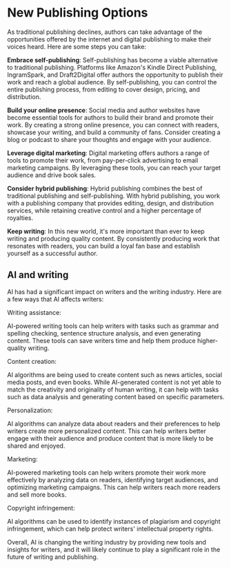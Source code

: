 # New Publishing Options

As traditional publishing declines, authors can take advantage of the opportunities offered by the
internet and digital publishing to make their voices heard. Here are some steps you can take:

**Embrace self-publishing**: Self-publishing has become a viable alternative to traditional publishing.
Platforms like Amazon's Kindle Direct Publishing, IngramSpark, and Draft2Digital offer authors the
opportunity to publish their work and reach a global audience. By self-publishing, you can control
the entire publishing process, from editing to cover design, pricing, and distribution.

**Build your online presence**: Social media and author websites have become essential tools for authors
to build their brand and promote their work. By creating a strong online presence, you can connect
with readers, showcase your writing, and build a community of fans. Consider creating a blog or
podcast to share your thoughts and engage with your audience.

**Leverage digital marketing**: Digital marketing offers authors a range of tools to promote their work,
from pay-per-click advertising to email marketing campaigns. By leveraging these tools, you can
reach your target audience and drive book sales.

**Consider hybrid publishing**: Hybrid publishing combines the best of traditional publishing and
self-publishing. With hybrid publishing, you work with a publishing company that provides editing,
design, and distribution services, while retaining creative control and a higher percentage of
royalties.

**Keep writing**: In this new world, it's more important than ever to keep writing and producing quality
content. By consistently producing work that resonates with readers, you can build a loyal fan base
and establish yourself as a successful author.


## AI and writing

AI has had a significant impact on writers and the writing industry. Here are a few ways that AI
affects writers:

Writing assistance: 

AI-powered writing tools can help writers with tasks such as grammar and spelling checking, sentence
structure analysis, and even generating content. These tools can save writers time and help them
produce higher-quality writing.

Content creation: 

AI algorithms are being used to create content such as news articles, social media posts, and even
books. While AI-generated content is not yet able to match the creativity and originality of human
writing, it can help with tasks such as data analysis and generating content based on specific
parameters.

Personalization: 

AI algorithms can analyze data about readers and their preferences to help writers create more
personalized content. This can help writers better engage with their audience and produce content
that is more likely to be shared and enjoyed.

Marketing: 

AI-powered marketing tools can help writers promote their work more effectively by analyzing data on
readers, identifying target audiences, and optimizing marketing campaigns. This can help writers
reach more readers and sell more books.

Copyright infringement: 

AI algorithms can be used to identify instances of plagiarism and copyright infringement, which can
help protect writers' intellectual property rights.

Overall, AI is changing the writing industry by providing new tools and insights for writers, and it
will likely continue to play a significant role in the future of writing and publishing.